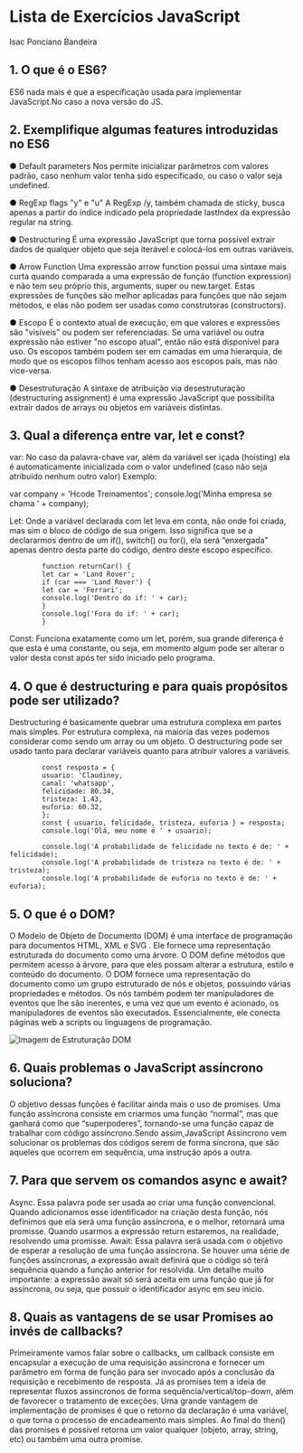 
# Lista de Exercícios JavaScript

Isac Ponciano Bandeira

## 1. O que é o ES6?

ES6 nada mais é que a especificação usada para implementar JavaScript.No
caso a nova versão do JS.

## 2. Exemplifique algumas features introduzidas no ES6

● Default parameters
Nos permite inicializar parâmetros com valores padrão, caso nenhum valor
tenha sido especificado, ou caso o valor seja undefined.

● RegExp flags "y" e "u"
A RegExp /y, também chamada de sticky, busca apenas a partir do índice
indicado pela propriedade lastIndex da expressão regular na string.

● Destructuring
É uma expressão JavaScript que torna possível extrair dados de qualquer
objeto que seja iterável e colocá-los em outras variáveis.

● Arrow Function
Uma expressão arrow function possui uma sintaxe mais curta quando
comparada a uma expressão de função (function expression) e não tem seu
próprio this, arguments, super ou new.target. Estas expressões de funções
são melhor aplicadas para funções que não sejam métodos, e elas não
podem ser usadas como construtoras (constructors).

● Escopo
É o contexto atual de execução, em que valores e expressões são "visíveis"
ou podem ser referenciadas. Se uma variável ou outra expressão não estiver
"no escopo atual", então não está disponível para uso. Os escopos também
podem ser em camadas em uma hierarquia, de modo que os escopos filhos
tenham acesso aos escopos país, mas não vice-versa.

● Desestruturação
A sintaxe de atribuição via desestruturação (destructuring assignment) é uma
expressão JavaScript que possibilita extrair dados de arrays ou objetos em
variáveis distintas.

## 3. Qual a diferença entre var, let e const?

var: No caso da palavra-chave var, além da variável ser içada (hoisting) ela é
automaticamente inicializada com o valor undefined (caso não seja atribuído
nenhum outro valor)
Exemplo:

var company = 'Hcode Treinamentos';
console.log('Minha empresa se chama ' + company);

Let: Onde a variável declarada com let leva em conta, não onde foi criada, mas sim
o bloco de código de sua origem. Isso significa que se a declararmos dentro de um
if(), switch() ou for(), ela será “enxergada” apenas dentro desta parte do código,
dentro deste escopo específico.


            function returnCar() {
            let car = 'Land Rover';
            if (car === 'Land Rover') {
            let car = 'Ferrari';
            console.log('Dentro do if: ' + car);
            }
            console.log('Fora do if: ' + car);
            }

Const: Funciona exatamente como um let, porém, sua grande diferença é que esta é
uma constante, ou seja, em momento algum pode ser alterar o valor desta const
após ter sido iniciado pelo programa.

## 4. O que é destructuring e para quais propósitos pode ser utilizado?

Destructuring é basicamente quebrar uma estrutura complexa em partes
mais simples. Por estrutura complexa, na maioria das vezes podemos
considerar como sendo um array ou um objeto.
O destructuring pode ser usado tanto para declarar variáveis quanto para
atribuir valores a variáveis.


            const resposta = {
            usuario: 'Claudiney,
            canal: 'whatsapp',
            felicidade: 80.34,
            tristeza: 1.43,
            euforia: 60.32,
            };
            const { usuario, felicidade, tristeza, euforia } = resposta;
            console.log('Olá, meu nome é ' + usuario);

            console.log('A probabilidade de felicidade no texto é de: ' + felicidade);
            console.log('A probabilidade de tristeza no texto é de: ' + tristeza);
            console.log('A probabilidade de euforia no texto é de: ' + euforia);


## 5. O que é o DOM?

O Modelo de Objeto de Documento (DOM) é uma interface de
programação para documentos HTML, XML e SVG . Ele fornece uma
representação estruturada do documento como uma árvore. O DOM define
métodos que permitem acesso à árvore, para que eles possam alterar a
estrutura, estilo e conteúdo do documento. O DOM fornece uma
representação do documento como um grupo estruturado de nós e objetos,
possuindo várias propriedades e métodos. Os nós também podem ter
manipuladores de eventos que lhe são inerentes, e uma vez que um evento é
acionado, os manipuladores de eventos são executados. Essencialmente, ele
conecta páginas web a scripts ou linguagens de programação.

<img src="https://miro.medium.com/max/740/1*Uedjd1Z-EMdhPgqYLlAjow.png" alt="Imagem de Estruturação DOM"/>


## 6. Quais problemas o JavaScript assíncrono soluciona?

O objetivo dessas funções é facilitar ainda mais o uso de promises. Uma
função assíncrona consiste em criarmos uma função “normal”, mas que
ganhará como que “superpoderes”, tornando-se uma função capaz de
trabalhar com código assíncrono.Sendo assim,JavaScript Assíncrono vem
solucionar os problemas dos códigos serem de forma síncrona, que são
aqueles que ocorrem em sequência, uma instrução após a outra.

## 7. Para que servem os comandos async e await?

Async. Essa palavra pode ser usada ao criar uma função convencional. Quando
adicionamos esse identificador na criação desta função, nós definimos que ela será uma
função assíncrona, e o melhor, retornará uma promisse. Quando usarmos a expressão
return estaremos, na realidade, resolvendo uma promisse.
Await: Essa palavra será usada com o objetivo de esperar a resolução de uma função
assíncrona. Se houver uma série de funções assíncronas, a expressão await definirá
que o código só terá sequência quando a função anterior for resolvida. Um detalhe muito
importante: a expressão await só será aceita em uma função que já for assíncrona, ou
seja, que possuir o identificador async em seu início.

## 8. Quais as vantagens de se usar Promises ao invés de callbacks?

Primeiramente vamos falar sobre o callbacks, um callback consiste em
encapsular a execução de uma requisição assíncrona e fornecer um
parâmetro em forma de função para ser invocado após a conclusão da
requisição e recebimento de resposta.
Já as promises tem a ideia de representar fluxos assíncronos de forma
sequência/vertical/top-down, além de favorecer o tratamento de exceções.
Uma grande vantagem de implementação de promises é que o retorno da
declaração é uma variável, o que torna o processo de encadeamento mais
simples. Ao final do then() das promises é possível retorna um valor qualquer
(objeto, array, string, etc) ou também uma outra promise.



